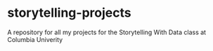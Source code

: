 # storytelling-projects
A repository for all my projects for the Storytelling With Data class at Columbia Univerity
